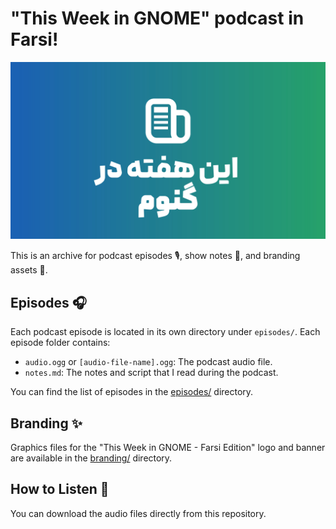 # "This Week in GNOME" podcast in Farsi!

![This Week in GNOME - Farsi Edition](branding/this-week-in-gnome-farsi-banner.jpg)

This is an archive for podcast episodes 🎙️, show notes 📝, and branding assets 🎨.

## Episodes 🎧

Each podcast episode is located in its own directory under `episodes/`. Each episode folder contains:

*   `audio.ogg` or `[audio-file-name].ogg`: The podcast audio file.
*   `notes.md`: The notes and script that I read during the podcast.

You can find the list of episodes in the [episodes/](episodes/) directory.

## Branding ✨

Graphics files for the "This Week in GNOME - Farsi Edition" logo and banner are available in the [branding/](branding/) directory.

## How to Listen 📢

You can download the audio files directly from this repository.